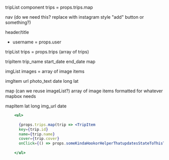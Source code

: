 




tripList component 
  trips = props.trips.map


  nav (do we need this? replace with instagram style "add" button or something?)

header/title
  - username = props.user

tripList
  trips = props.trips (array of trips)

tripItem
  trip_name
  start_date
  end_date
  map

imgList
  images = array of image items

imgItem
  url
  photo_text
  date
  long
  lat

map
  (can we reuse imageList?)
  array of image items formatted for whatever mapbox needs

mapItem
  lat
  long
  img_url
  date


```jsx
    <ul>
      
      {props.trips.map(trip => <TripItem 
      key={trip.id} 
      name={trip.name}   
      cover={trip.cover} 
      onClick={() => props.someKindaHookorHelperThatupdatesStateToThisTrip(trip.id)} /> )}
    
    </ul>
```